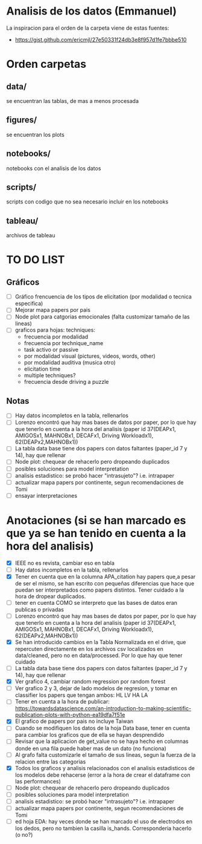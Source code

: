 # Analisis de los datos (Emmanuel)
La inspiracion para el orden de la carpeta viene de estas fuentes:

- https://gist.github.com/ericmjl/27e50331f24db3e8f957d1fe7bbbe510

# Orden carpetas 
## data/
se encuentran las tablas, de mas a menos procesada
## figures/
se encuentran los plots
## notebooks/
notebooks con el analisis de los datos
## scripts/
scripts con codigo que no sea necesario incluir en los notebooks
## tableau/
archivos de tableau

# TO DO LIST
## Gráficos
- [ ] Gráfico frencuencia de los tipos de elicitation (por modalidad o tecnica especifica)
- [ ] Mejorar mapa papers por pais
- [ ] Node plot para catgorias emocionales (falta customizar tamaño de las lineas)
- [ ] graficos para hojas: techniques:
    * frecuencia por modalidad
    * frecuencia por technique_name
    * task activo or passive
    * por modalidad visual (pictures, videos, words, other)
    * por modalidad auditiva (musica otro)
    * elicitation time
    * multiple techniques?
    * frecuencia desde driving a puzzle
## Notas
- [ ] Hay datos incompletos en la tabla, rellenarlos
- [ ] Lorenzo encontró que hay mas bases de datos por paper, por lo que hay que tenerlo en cuenta a la hora del analisis (paper id 37(DEAPx1, AMIGOSx1, MAHNOBx1, DECAFx1, Driving Workloadx1), 62(DEAPx2,MAHNOBx1))
- [ ] La tabla data base tiene dos papers con datos faltantes (paper_id 7 y 14), hay que rellenar
- [ ] Node plot: chequear de rehacerlo pero dropeando duplicados
- [ ] posibles soluciones para model interpretation
- [ ] analisis estadistico: se probó hacer "intrasujeto"? i.e. intrapaper
- [ ] actualizar mapa papers por continente, segun recomendaciones de Tomi
- [ ] ensayar interpretaciones

# Anotaciones (si se han marcado es que ya se han tenido en cuenta a la hora del analisis)
- [x] IEEE no es revista, cambiar eso en tabla
- [ ] Hay datos incompletos en la tabla, rellenarlos
- [x] Tener en cuenta que en la columna APA_citation hay papers que,a pesar de ser el mismo, se han escrito con pequeñas diferencias que hace que puedan ser interpretados como papers distintos. Tener cuidado a la hora de dropear duplicados.
- [ ] tener en cuenta COMO se interpreto que las bases de datos eran publicas o privadas
- [ ] Lorenzo encontró que hay mas bases de datos por paper, por lo que hay que tenerlo en cuenta a la hora del analisis (paper id 37(DEAPx1, AMIGOSx1, MAHNOBx1, DECAFx1, Driving Workloadx1), 62(DEAPx2,MAHNOBx1))
- [x] Se han introducido cambios en la Tabla Normalizada en el drive, que repercuten directamente en los archivos csv localizados en data/cleaned, pero no en data/processed. Por lo que hay que tener cuidado
- [ ] La tabla data base tiene dos papers con datos faltantes (paper_id 7 y 14), hay que rellenar
- [x] Ver grafico 4, cambiar random regression por random forest
- [ ] Ver grafico 2 y 3, dejar de lado modelos de regresion, y tomar en classifier los papers que tengan ambos: HL LV HA LA
- [ ] Tener en cuenta a la hora de publicar: https://towardsdatascience.com/an-introduction-to-making-scientific-publication-plots-with-python-ea19dfa7f51e
- [x] El grafico de papers por pais no incluye Taiwan
- [ ] Cuando se modifiquen los datos de la hoja Data base, tener en cuenta para cambiar los graficos que de ella se hayan desprendido
- [ ] Revisar que la aplicacion de get_value no se haya hecho en columnas donde en una fila puede haber mas de un dato (no funciona)
- [ ] Al grafo falta customizarle el tamaño de sus lineas, segun la fuerza de la relacion entre las categorias
- [x] Todos los graficos y analisis relacionados con el analisis estadisticos de los modelos debe rehacerse (error a la hora de crear el dataframe con las performances)
- [ ] Node plot: chequear de rehacerlo pero dropeando duplicados
- [ ] posibles soluciones para model interpretation
- [ ] analisis estadistico: se probó hacer "intrasujeto"? i.e. intrapaper
- [ ] actualizar mapa papers por continente, segun recomendaciones de Tomi
- [ ] ed hoja EDA: hay veces donde se han marcado el uso de electrodos en los dedos, pero no tambien la casilla is_hands. Corresponderia hacerlo (o no?)
